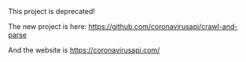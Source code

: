
This project is deprecated!

The new project is here: https://github.com/coronavirusapi/crawl-and-parse

And the website is https://coronavirusapi.com/


